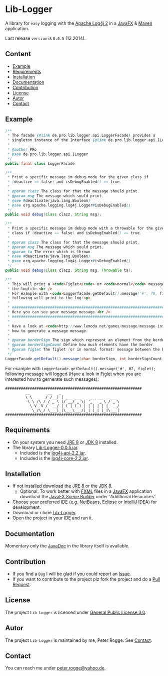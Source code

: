 Lib-Logger
==============

A library for `easy` logging with the [Apache Log4j 2] in a [JavaFX] &amp; [Maven] application.

Last release `version` is `0.0.5` (12.2014).



Content
-------

* [Example](#Example)
* [Requirements](#Requirements)
* [Installation](#Installation)
* [Documentation](#Documentation)
* [Contribution](#Contribution)
* [License](#License)
* [Autor](#Autor)
* [Contact](#Contact)



Example<a name="Example" />
--------

```java
/**
 * The facade {@link de.pro.lib.logger.api.LoggerFacade} provides a 
 * singleton instance of the Interface {@link de.pro.lib.logger.api.ILogger}.
 *
 * @author PRo
 * @see de.pro.lib.logger.api.ILogger
 */
public final class LoggerFacade
```

```java
/**
 * Print a specific message im debug-mode for the given class if
 * (deactive == false) and isDebugEnabled() == true.
 * 
 * @param clazz The class for that the message should print.
 * @param msg The message which sould print.
 * @see #deactivate(java.lang.Boolean)
 * @see org.apache.logging.log4j.Logger#isDebugEnabled() 
 */
public void debug(Class clazz, String msg);
```

```java
/**
 * Print a specific message im debug-mode with a throwable for the given 
 * class if (deactive == false) and isDebugEnabled() == true.
 * 
 * @param clazz The class for that the message should print.
 * @param msg The message which sould print.
 * @param ta The error which is thrown.
 * @see #deactivate(java.lang.Boolean)
 * @see org.apache.logging.log4j.Logger#isDebugEnabled() 
 */
public void debug(Class clazz, String msg, Throwable ta);
```

```java
/**
 * This will print a <code>Figlet</code> or <code>normal</code> message in 
 * the logfile.<br />
 * For example with <code>Loggerfacade.getDefault().message('#', 70, figlet);</code>
 * following will print to the log:<p>
 * 
 * #####################################################################<br />
 * Here you can see your message message.<br />
 * #####################################################################<p>
 * 
 * Have a look at <code>http://www.lemoda.net/games/message/message-instant.html</code> 
 * how to generate a message-message.
 * 
 * @param borderSign The sign which represent an element from the border.
 * @param borderSignCount Define how much elements have the border.
 * @param figlet The figlet (or in normal format) message between the border.
 */
LoggerFacade.getDefault().message(char borderSign, int borderSignCount, String figlet);
```

For example with `Loggerfacade.getDefault().message('#', 62, figlet);` following message will
logged (Have a look in [Figlet] when you are interested how to gernerate such messages):
```
#############################################################
         __        __   _                                   
         \ \      / /__| | ___ ___  _ __ ___   ___          
          \ \ /\ / / _ \ |/ __/ _ \| '_ ` _ \ / _ \         
           \ V  V /  __/ | (_| (_) | | | | | |  __/         
            \_/\_/ \___|_|\___\___/|_| |_| |_|\___|         
#############################################################
```



Requirements<a name="Requirements" />
------------

* On your system you need [JRE 8] or [JDK 8] installed.
* The library [Lib-Logger-0.0.5.jar](#Installation).
  * Included is the [log4j-api-2.2.jar].
  * Included is the [log4j-core-2.2.jar].



Installation<a name="Installation" />
------------

* If not installed download the [JRE 8] or the [JDK 8].
  * Optional: To work better with [FXML] files in a [JavaFX] application download the [JavaFX Scene Builder] under 'Additional Resources'.
* Choose your preferred IDE (e.g. [NetBeans], [Eclipse] or [IntelliJ IDEA]) for development.
* Download or clone [Lib-Logger].
* Open the project in your IDE and run it.



Documentation<a name="Documentation" />
-------------

Momentary only the [JavaDoc] in the library itself is available.



Contribution<a name="Contribution" />
------------

* If you find a `Bug` I will be glad if you could report an [Issue].
* If you want to contribute to the project plz fork the project and do a [Pull Request].



License<a name="License" />
-------

The project `Lib-Logger` is licensed under [General Public License 3.0].



Autor<a name="Autor" />
-----

The project `Lib-Logger` is maintained by me, Peter Rogge. See [Contact](#Contact).



Contact<a name="Contact" />
-------

You can reach me under <peter.rogge@yahoo.de>.



[//]: # (Links)
[Apache Log4j 2]:https://logging.apache.org/log4j/2.0/index.html
[Eclipse]:https://www.eclipse.org/
[Figlet]:http://www.lemoda.net/games/figlet/figlet-instant.html
[FXML]:http://docs.oracle.com/javafx/2/fxml_get_started/jfxpub-fxml_get_started.htm
[General Public License 3.0]:http://www.gnu.org/licenses/gpl-3.0.en.html
[IntelliJ IDEA]:http://www.jetbrains.com/idea/
[Issue]:https://github.com/Naoghuman/lib-logger/issues
[JavaDoc]:http://www.oracle.com/technetwork/java/javase/documentation/index-jsp-135444.html
[JavaFX]:http://docs.oracle.com/javase/8/javase-clienttechnologies.htm
[JavaFX Scene Builder]:http://www.oracle.com/technetwork/java/javase/downloads/index.html
[JDK 8]:http://www.oracle.com/technetwork/java/javase/downloads/jdk8-downloads-2133151.html
[JRE 8]:http://www.oracle.com/technetwork/java/javase/downloads/jre8-downloads-2133155.html
[Lib-Logger]:https://github.com/Naoghuman/lib-logger
[log4j-api-2.2.jar]:https://logging.apache.org/log4j/2.0/log4j-web/dependencies.html
[log4j-core-2.2.jar]:https://logging.apache.org/log4j/2.0/log4j-web/dependencies.html
[Maven]:http://maven.apache.org/
[NetBeans]:https://netbeans.org/
[Pull Request]:https://help.github.com/articles/using-pull-requests


